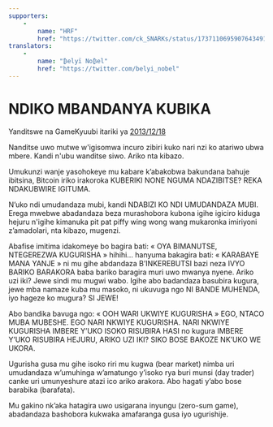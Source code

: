 ```yaml
---
supporters: 
    - 
        name: "HRF"
        href: "https://twitter.com/ck_SNARKs/status/1737110695907643491"
translators: 
    - 
        name: "₿elyï No₿el"
        href: "https://twitter.com/belyi_nobel"
---
```


# NDIKO MBANDANYA KUBIKA

Yanditswe na GameKyuubi itariki ya [2013/12/18](https://bitcointalk.org/index.php?topic=375643.0)

<LanguageDropdown/>

Nanditse uwo mutwe w'igisomwa  incuro zibiri kuko nari nzi ko atariwo ubwa mbere. Kandi n'ubu wanditse siwo. Ariko nta kibazo.

Umukunzi wanje yasohokeye mu kabare k’abakobwa bakundana bahuje ibitsina, Bitcoin iriko irakoroka  KUBERIKI NONE NGUMA NDAZIBITSE? REKA NDAKUBWIRE IGITUMA.

N’uko ndi umudandaza mubi, kandi NDABIZI KO NDI UMUDANDAZA MUBI.
Erega mwebwe abadandaza beza murashobora kubona igihe igiciro kiduga hejuru n'igihe kimanuka  pit pat piffy wing wong wang  mukaronka imiriyoni z’amadolari, nta kibazo, mugenzi.

Abafise imitima idakomeye bo bagira bati: « OYA BIMANUTSE, NTEGEREZWA KUGURISHA » hihihi… hanyuma bakagira bati: « KARABAYE MANA YANJE » ni mu gihe abdandaza B’INKEREBUTSI bazi neza IVYO BARIKO BARAKORA baba bariko baragira muri uwo mwanya nyene.
Ariko uzi iki? Jewe sindi mu mugwi wabo.
Igihe abo badandaza basubira kugura, jewe mba namaze kuba mu masoko, ni ukuvuga ngo NI BANDE MUHENDA, iyo hageze ko mugura? SI JEWE!

Abo bandika bavuga ngo: « OOH WARI UKWIYE KUGURISHA »  EGO, NTACO MUBA MUBESHE.
EGO NARI NKWIYE KUGURISHA.
NARI NKWIYE KUGURISHA IMBERE Y’UKO ISOKO RISUBIRA HASI no kugura IMBERE Y’UKO RISUBIRA HEJURU, ARIKO UZI IKI? SIKO BOSE BAKOZE NK’UKO WE UKORA.

Ugurisha gusa mu gihe isoko riri mu kugwa (bear market) nimba uri umudandaza w’umuhinga w’amatungo y’isoko rya buri munsi (day trader) canke uri umunyeshure atazi ico ariko arakora.
Abo hagati y’abo bose  barabika (barafata).

Mu gakino nk’aka hatagira uwo usigarana inyungu (zero-sum game), abadandaza bashobora kukwaka amafaranga gusa iyo ugurishije.
